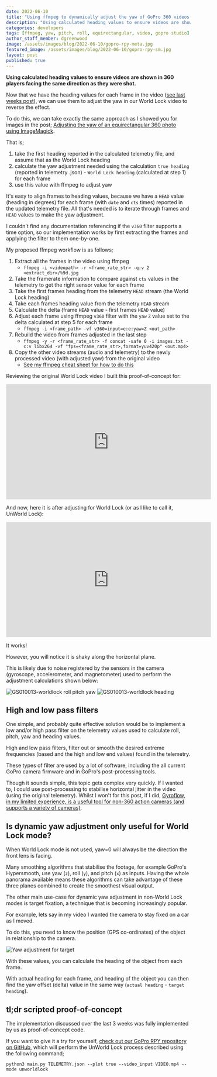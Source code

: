 ```yaml
---
date: 2022-06-10
title: "Using ffmpeg to dynamically adjust the yaw of GoPro 360 videos (Part 3)"
description: "Using calculated heading values to ensure videos are shown in 360 players facing the same direction as they were shot."
categories: developers
tags: [ffmpeg, yaw, pitch, roll, equirectangular, video, gopro studio]
author_staff_member: dgreenwood
image: /assets/images/blog/2022-06-10/gopro-rpy-meta.jpg
featured_image: /assets/images/blog/2022-06-10/gopro-rpy-sm.jpg
layout: post
published: true
---
```


**Using calculated heading values to ensure videos are shown in 360 players facing the same direction as they were shot.**

Now that we have the heading values for each frame in the video ([see last weeks post](/blog/calculating-heading-of-gopro-video-using-gpmf-part-2)), we can use them to adjust the yaw in our World Lock video to reverse the effect.

To do this, we can take exactly the same approach as I showed you for images in the post; [Adjusting the yaw of an equirectangular 360 photo using ImageMagick](/blog/adjusting-yaw-equirectangular-images).

That is;

1. take the first heading reported in the calculated telemetry file, and assume that as the World Lock heading
2. calculate the yaw adjustment needed using the calculation `true heading` (reported in telemetry .json) - `World Lock heading` (calculated at step 1) for each frame
3. use this value with ffmpeg to adjust yaw

It's easy to align frames to heading values, because we have a `HEAD` value (heading in degrees) for each frame (with `date` and `cts` times) reported in the updated telemetry file. All that's needed is to iterate through frames and `HEAD` values to make the yaw adjustment.

I couldn't find any documentation referencing if the `v360` filter supports a time option, so our implementation works by first extracting the frames and applying the filter to them one-by-one.

My proposed ffmpeg workflow is as follows;

1. Extract all the frames in the video using ffmpeg
	* `ffmpeg -i <videopath> -r <frame_rate_str> -q:v 2 <extract_dir>/%9d.jpg`
2. Take the framerate information to compare against `cts` values in the telemetry to get the right sensor value for each frame
3. Take the first frames heading from the telemetry `HEAD` stream (the World Lock heading)
4. Take each frames heading value from the telemetry `HEAD` stream
5. Calculate the delta (frame `HEAD` value - first frames `HEAD` value)
6. Adjust each frame using ffmpeg `v360` filter with the `yaw` `Z` value set to the delta calculated at step 5 for each frame
	* `ffmpeg -i <frame_path> -vf v360=input=e:e:yaw=Z <out_path>`
7. Rebuild the video from frames adjusted in the last step
	* `ffmpeg -y -r <frame_rate_str> -f concat -safe 0 -i images.txt -c:v libx264 -vf "fps=<frame_rate_str>,format=yuv420p" <out.mp4>`
7. Copy the other video streams (audio and telemetry) to the newly processed video (with adjusted yaw) from the original video
	* [See my ffmpeg cheat sheet for how to do this](/blog/ffmpeg-video-to-frame-cheat-sheet)

Reviewing the original World Lock video I built this proof-of-concept for:

<iframe width="560" height="315" src="https://www.youtube-nocookie.com/embed/3Hces_LyGZU" title="YouTube video player" frameborder="0" allow="accelerometer; autoplay; clipboard-write; encrypted-media; gyroscope; picture-in-picture" allowfullscreen></iframe>

And now, here it is after adjusting for World Lock (or as I like to call it, UnWorld Lock):

<iframe width="560" height="315" src="https://www.youtube-nocookie.com/embed/nCFRQ0pFDNc" title="YouTube video player" frameborder="0" allow="accelerometer; autoplay; clipboard-write; encrypted-media; gyroscope; picture-in-picture" allowfullscreen></iframe>

It works!

However, you will notice it is shaky along the horizontal plane.

This is likely due to noise registered by the sensors in the camera (gyroscope, accelerometer, and magnetometer) used to perform the adjustment calculations shown below:

<img class="img-fluid" src="/assets/images/blog/2022-06-10/GS010013-worldlock-RPY.png" alt="GS010013-worldlock roll pitch yaw" title="GS010013-worldlock roll pitch yaw" />

<img class="img-fluid" src="/assets/images/blog/2022-06-10/GS010013-worldlock-heading.png" alt="GS010013-worldlock heading" title="GS010013-worldlock heading" />

## High and low pass filters

One simple, and probably quite effective solution would be to implement a low and/or high pass filter on the telemetry values used to calculate roll, pitch, yaw and heading values.

High and low pass filters, filter out or smooth the desired extreme frequencies (based and the high and low end values) found in the telemetry.

These types of filter are used by a lot of software, including the all current GoPro camera firmware and in GoPro's post-processing tools.

Though it sounds simple, this topic gets complex very quickly. If I wanted to, I could use post-processing to stabilise horizontal jitter in the video (using the original telemetry). Whilst I won't for this post, if I did, [Gyroflow, in my limited experience, is a useful tool for non-360 action cameras (and supports a variety of cameras)](https://gyroflow.xyz/).

## Is dynamic yaw adjustment only useful for World Lock mode?

When World Lock mode is not used, yaw=0 will always be the direction the front lens is facing. 

Many smoothing algorithms that stabilise the footage, for example GoPro's Hypersmooth, use yaw (`z`), roll (`y`), and pitch (`x`) as inputs. Having the whole panorama available means these algorithms can take advantage of these three planes combined to create the smoothest visual output.

The other main use-case for dynamic yaw adjustment in non-World Lock modes is target fixation, a technique that is becoming increasingly popular.

For example, lets say in my video I wanted the camera to stay fixed on a car as I moved.

To do this, you need to know the position (GPS co-ordinates) of the object in relationship to the camera.

<img class="img-fluid" src="/assets/images/blog/2022-06-10/yaw-adjustment-target.jpg" alt="Yaw adjustment for target" title="Yaw adjustment for target" />

With these values, you can calculate the heading of the object from each frame.

With actual heading for each frame, and heading of the object you can then find the yaw offset (delta) value in the same way (`actual heading` - `target heading`).

## tl;dr scripted proof-of-concept

The implementation discussed over the last 3 weeks was fully implemented by us as proof-of-concept code.

If you want to give it a try for yourself, [check out our GoPro RPY repository on GitHub](https://github.com/trek-view/gopro-rpy/), which will perform the UnWorld Lock process described using the following command;

```shell
python3 main.py TELEMETRY.json --plot true --video_input VIDEO.mp4 --mode unworldlock
```